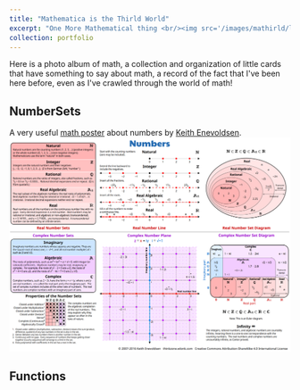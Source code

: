 ```yaml
---
title: "Mathematica is the Thirld World"
excerpt: "One More Mathematical thing <br/><img src='/images/mathirld/logo001.png'>"
collection: portfolio                      
---
```


Here is a photo album of math, a collection and organization of little cards that have something to say about math, a record of the fact that I've been here before, even as I've crawled through the world of math!

## NumberSets
A very useful [math poster](https://thinkzone.wlonk.com/Numbers/NumberSets.pdf) about numbers by [Keith Enevoldsen](https://thinkzone.wlonk.com). 
<br/><img src='/images/mathirld/number.png'>


## Functions













